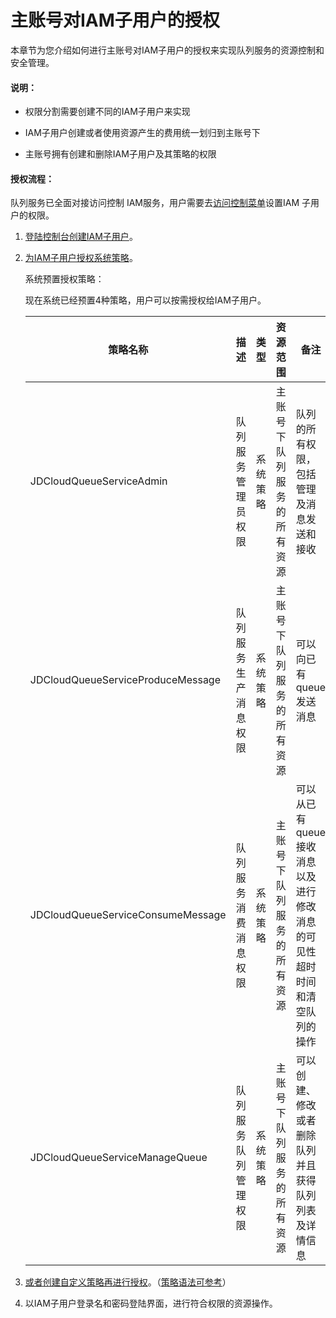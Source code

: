 # 主账号对IAM子用户的授权

本章节为您介绍如何进行主账号对IAM子用户的授权来实现队列服务的资源控制和安全管理。

#### 说明：

- 权限分割需要创建不同的IAM子用户来实现

- IAM子用户创建或者使用资源产生的费用统一划归到主账号下

- 主账号拥有创建和删除IAM子用户及其策略的权限

  

#### 授权流程：

队列服务已全面对接访问控制 IAM服务，用户需要去[访问控制菜单](https://cm-console.jdcloud.com/cmSummary)设置IAM 子用户的权限。

1. [登陆控制台创建IAM子用户](https://docs.jdcloud.com/cn/iam/createsubuser)。

2. [为IAM子用户授权系统策略](https://docs.jdcloud.com/cn/iam/createsubuser)。

   系统预置授权策略：

   现在系统已经预置4种策略，用户可以按需授权给IAM子用户。

   | 策略名称                          | 描述                 | 类型     |   资源范围                | 备注                                                         |
   | --------------------------------- | -------------------- | -------- | -------------------------- | ------------------------------------------------------------ |
   | JDCloudQueueServiceAdmin          | 队列服务管理员权限   | 系统策略 | 主账号下队列服务的所有资源 | 队列的所有权限，包括管理及消息发送和接收                     |
   | JDCloudQueueServiceProduceMessage | 队列服务生产消息权限 | 系统策略 | 主账号下队列服务的所有资源 | 可以向已有queue发送消息                                      |
   | JDCloudQueueServiceConsumeMessage | 队列服务消费消息权限 | 系统策略 | 主账号下队列服务的所有资源 | 可以从已有queue接收消息以及进行修改消息的可见性超时时间和清空队列的操作 |
   | JDCloudQueueServiceManageQueue    | 队列服务队列管理权限 | 系统策略 | 主账号下队列服务的所有资源 | 可以创建、修改或者删除队列并且获得队列列表及详情信息         |

3. [或者创建自定义策略再进行授权](https://docs.jdcloud.com/cn/iam/createpolicy)。（[策略语法可参考](https://docs.jdcloud.com/cn/iam/policy-management)）

4. 以IAM子用户登录名和密码登陆界面，进行符合权限的资源操作。

